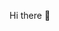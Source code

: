 Hi there 👋

<!--
**KamisettiSuchithra/kamisettisuchithra** is a ✨ _special_ ✨ repository because its `README.md` (this file) appears on your GitHub profile.

Tandemloop Screening Test - Java Submission
Language Used
Java 

To run programs
Each program is a standalone Java file. You can run them using  any Java IDE like Eclipse, or VSCode.

Steps to Run:
1. Open terminal or IDE.
2. Compile using `javac Program1 java`
3. Run using `java Program_1`



Problem Descriptions:

Program1.java: Simple Calculator Using Class
- Accepts two `double` values and a string representing the operation (`add`, `subtract`, `multiply`, or `divide`).
- Uses a class `project1` to encapsulation logic.
- Returns the result of the requested operation.
- Includes basic error handling for invalid operations and divide-by-zero.

 Program2.java: First N Odd Numbers
- Accepts an integer `n`.
- Prints the first `n` odd numbers starting from 1.
- Used a loop with counter to generate the sequence `1, 3, 5, ...`.

 Program3.java: Conditional Odd Series 
- Accepts an integer `n`.
- Generates a pattern based on the value of `n`:
  - If `n = 1` or `2`, output: `1`
  - If `n = 3` or `4`, output: `1, 3, 5`
  - If `n = 5` or `6`, output: `1, 3, 5, 7, 9`
  - Pattern continues...
- Number of terms = largest odd number ≤ `n`

 Program4.java: Count of Multiples in List
- Takes a  list of integers.
- Counts how many numbers are divisible by each digit from `1` to `9`.
- Outputs a dictionary-style count for each divisor
- commit

